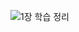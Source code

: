 ![1장 학습 정리](https://github.com/user-attachments/assets/056158e2-ee19-4ce5-b11f-ca9945c6234a)
